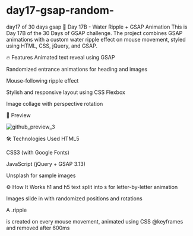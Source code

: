 # day17-gsap-random-
day17 of 30 days gsap
🌊 Day 17B - Water Ripple + GSAP Animation
This is Day 17B of the 30 Days of GSAP challenge. The project combines GSAP animations with a custom water ripple effect on mouse movement, styled using HTML, CSS, jQuery, and GSAP.

🔥 Features
Animated text reveal using GSAP

Randomized entrance animations for heading and images

Mouse-following ripple effect

Stylish and responsive layout using CSS Flexbox

Image collage with perspective rotation

📸 Preview

![github_preview_3](https://github.com/user-attachments/assets/966c2c0a-848c-4ff2-a3cd-af3896dfaca2)


🛠️ Technologies Used
HTML5

CSS3 (with Google Fonts)

JavaScript (jQuery + GSAP 3.13)

Unsplash for sample images

⚙️ How It Works
h1 and h5 text split into <span>s for letter-by-letter animation

Images slide in with randomized positions and rotations

A .ripple <div> is created on every mouse movement, animated using CSS @keyframes and removed after 600ms
